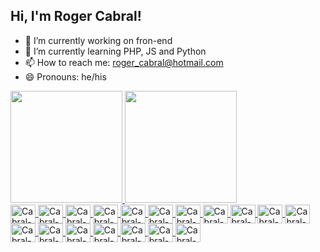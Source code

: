 ## Hi, I'm Roger Cabral!

- 🔭 I’m currently working on fron-end
- 🌱 I’m currently learning PHP, JS and Python
- 📫 How to reach me: roger_cabral@hotmail.com
- 😄 Pronouns: he/his

<div class="row">
  <a href="https://github.com/rogerCabral91">
  <img height="179em" src="https://github-readme-stats.vercel.app/api?username=rogerCabral91&show_icons=true&theme=merko&include_all_commits=true&count_private=true" />
  <img height="179em" src="https://github-readme-stats.vercel.app/api/top-langs/?username=rogerCabral91&layout=compact&langs_count=16&theme=merko" />
</div>

<div>
  <img align="center" alt="Cabral-HTML" height="30" width="40" src="https://cdn.jsdelivr.net/gh/devicons/devicon/icons/html5/html5-original.svg">
  <img align="center" alt="Cabral-CSS" height="30" width="40" src="https://cdn.jsdelivr.net/gh/devicons/devicon/icons/css3/css3-original.svg">
  <img align="center" alt="Cabral-JS" height="30" width="40" src="https://cdn.jsdelivr.net/gh/devicons/devicon/icons/javascript/javascript-original.svg">
  <img align="center" alt="Cabral-React" height="30" width="40" src="https://cdn.jsdelivr.net/gh/devicons/devicon/icons/react/react-original.svg">
  <img align="center" alt="Cabral-SASS" height="30" width="40" src="https://cdn.jsdelivr.net/gh/devicons/devicon/icons/sass/sass-original.svg">
  <img align="center" alt="Cabral-Vue" height="30" width="40" src="https://cdn.jsdelivr.net/gh/devicons/devicon/icons/vuejs/vuejs-original.svg">
  <img align="center" alt="Cabral-Bootsrap" height="30" width="40" src="https://cdn.jsdelivr.net/gh/devicons/devicon/icons/bootstrap/bootstrap-original.svg">
  <img align="center" alt="Cabral-jQuery" height="30" width="40" src="https://cdn.jsdelivr.net/gh/devicons/devicon/icons/jquery/jquery-original.svg">
  <img align="center" alt="Cabral-WebPack" height="30" width="40" src="https://cdn.jsdelivr.net/gh/devicons/devicon/icons/webpack/webpack-original.svg">
  <img align="center" alt="Cabral-MySQL" height="30" width="40" src="https://cdn.jsdelivr.net/gh/devicons/devicon/icons/mysql/mysql-original.svg">
  <img align="center" alt="Cabral-Postgres" height="30" width="40" src="https://cdn.jsdelivr.net/gh/devicons/devicon/icons/postgresql/postgresql-original.svg">
  <img align="center" alt="Cabral-MongoDB" height="30" width="40" src="https://cdn.jsdelivr.net/gh/devicons/devicon/icons/mongodb/mongodb-original.svg">
  <img align="center" alt="Cabral-NodeJS" height="30" width="40" src="https://cdn.jsdelivr.net/gh/devicons/devicon/icons/nodejs/nodejs-original.svg">
  <img align="center" alt="Cabral-Gulp" height="30" width="40" src="https://cdn.jsdelivr.net/gh/devicons/devicon/icons/gulp/gulp-plain.svg">
  <img align="center" alt="Cabral-Angular" height="30" width="40" src="https://cdn.jsdelivr.net/gh/devicons/devicon/icons/angularjs/angularjs-original.svg">
  <img align="center" alt="Cabral-ElectronJS" height="30" width="40" src="https://cdn.jsdelivr.net/gh/devicons/devicon/icons/electron/electron-original.svg">
  <img align="center" alt="Cabral-PHP" height="30" width="40" src="https://cdn.jsdelivr.net/gh/devicons/devicon/icons/php/php-original.svg">
  <img align="center" alt="Cabral-Laravel" height="30" width="40" src="https://cdn.jsdelivr.net/gh/devicons/devicon/icons/laravel/laravel-plain.svg">
</div>
